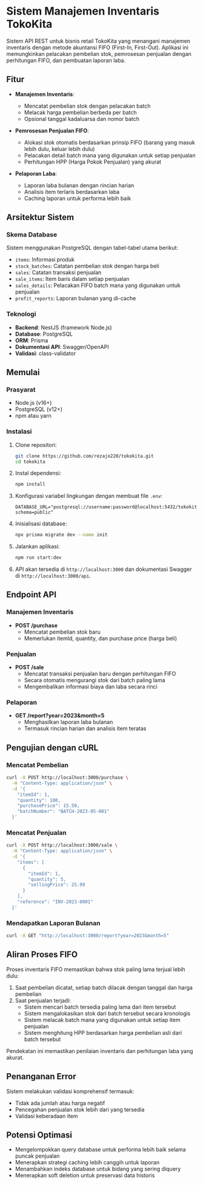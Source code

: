 # Sistem Manajemen Inventaris TokoKita

Sistem API REST untuk bisnis retail TokoKita yang menangani manajemen inventaris dengan metode akuntansi FIFO (First-In, First-Out). Aplikasi ini memungkinkan pelacakan pembelian stok, pemrosesan penjualan dengan perhitungan FIFO, dan pembuatan laporan laba.

## Fitur

- **Manajemen Inventaris**:
  - Mencatat pembelian stok dengan pelacakan batch
  - Melacak harga pembelian berbeda per batch
  - Opsional tanggal kadaluarsa dan nomor batch
  
- **Pemrosesan Penjualan FIFO**:
  - Alokasi stok otomatis berdasarkan prinsip FIFO (barang yang masuk lebih dulu, keluar lebih dulu)
  - Pelacakan detail batch mana yang digunakan untuk setiap penjualan
  - Perhitungan HPP (Harga Pokok Penjualan) yang akurat

- **Pelaporan Laba**:
  - Laporan laba bulanan dengan rincian harian
  - Analisis item terlaris berdasarkan laba
  - Caching laporan untuk performa lebih baik

## Arsitektur Sistem

### Skema Database

Sistem menggunakan PostgreSQL dengan tabel-tabel utama berikut:
- `items`: Informasi produk
- `stock_batches`: Catatan pembelian stok dengan harga beli
- `sales`: Catatan transaksi penjualan
- `sale_items`: Item baris dalam setiap penjualan
- `sales_details`: Pelacakan FIFO batch mana yang digunakan untuk penjualan
- `profit_reports`: Laporan bulanan yang di-cache

### Teknologi

- **Backend**: NestJS (framework Node.js)
- **Database**: PostgreSQL
- **ORM**: Prisma
- **Dokumentasi API**: Swagger/OpenAPI
- **Validasi**: class-validator

## Memulai

### Prasyarat

- Node.js (v16+)
- PostgreSQL (v12+)
- npm atau yarn

### Instalasi

1. Clone repositori:
   ```bash
   git clone https://github.com/rezajo220/tokokita.git
   cd tokokita
   ```

2. Instal dependensi:
   ```bash
   npm install
   ```

3. Konfigurasi variabel lingkungan dengan membuat file `.env`:
   ```
   DATABASE_URL="postgresql://username:password@localhost:5432/tokokita?schema=public"
   ```

4. Inisialisasi database:
   ```bash
   npx prisma migrate dev --name init
   ```

5. Jalankan aplikasi:
   ```bash
   npm run start:dev
   ```

6. API akan tersedia di `http://localhost:3000` dan dokumentasi Swagger di `http://localhost:3000/api`.

## Endpoint API

### Manajemen Inventaris

- **POST /purchase**
  - Mencatat pembelian stok baru
  - Memerlukan itemId, quantity, dan purchase price (harga beli)

### Penjualan

- **POST /sale**
  - Mencatat transaksi penjualan baru dengan perhitungan FIFO
  - Secara otomatis mengurangi stok dari batch paling lama
  - Mengembalikan informasi biaya dan laba secara rinci

### Pelaporan

- **GET /report?year=2023&month=5**
  - Menghasilkan laporan laba bulanan
  - Termasuk rincian harian dan analisis item teratas

## Pengujian dengan cURL

### Mencatat Pembelian

```bash
curl -X POST http://localhost:3000/purchase \
  -H "Content-Type: application/json" \
  -d '{
    "itemId": 1,
    "quantity": 100,
    "purchasePrice": 15.50,
    "batchNumber": "BATCH-2023-05-001"
  }'
```

### Mencatat Penjualan

```bash
curl -X POST http://localhost:3000/sale \
  -H "Content-Type: application/json" \
  -d '{
    "items": [
      {
        "itemId": 1,
        "quantity": 5,
        "sellingPrice": 25.99
      }
    ],
    "reference": "INV-2023-0001"
  }'
```

### Mendapatkan Laporan Bulanan

```bash
curl -X GET "http://localhost:3000/report?year=2023&month=5"
```

## Aliran Proses FIFO

Proses inventaris FIFO memastikan bahwa stok paling lama terjual lebih dulu:

1. Saat pembelian dicatat, setiap batch dilacak dengan tanggal dan harga pembelian
2. Saat penjualan terjadi:
   - Sistem mencari batch tersedia paling lama dari item tersebut
   - Sistem mengalokasikan stok dari batch tersebut secara kronologis
   - Sistem melacak batch mana yang digunakan untuk setiap item penjualan
   - Sistem menghitung HPP berdasarkan harga pembelian asli dari batch tersebut

Pendekatan ini memastikan penilaian inventaris dan perhitungan laba yang akurat.

## Penanganan Error

Sistem melakukan validasi komprehensif termasuk:
- Tidak ada jumlah atau harga negatif
- Pencegahan penjualan stok lebih dari yang tersedia
- Validasi keberadaan item

## Potensi Optimasi

- Mengelompokkan query database untuk performa lebih baik selama puncak penjualan
- Menerapkan strategi caching lebih canggih untuk laporan
- Menambahkan indeks database untuk bidang yang sering diquery
- Menerapkan soft deletion untuk preservasi data historis

